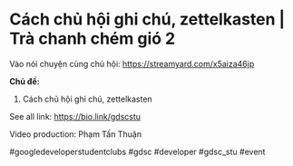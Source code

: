 # Cách chủ hội ghi chú, zettelkasten | Trà chanh chém gió 2

Vào nói chuyện cùng chủ hội: https://streamyard.com/x5aiza46jp

**Chủ đề:**
1. Cách chủ hội ghi chú, zettelkasten

See all link: https://bio.link/gdscstu

Video production: Phạm Tấn Thuận

#googledeveloperstudentclubs #gdsc #developer #gdsc_stu #event

